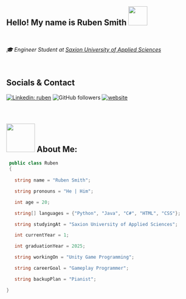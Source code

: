 
<h2>Hello! My name is Ruben Smith <img src="https://thumbs.gfycat.com/ImaginativeIndolentIrishsetter-max-1mb.gif" width="50"></h2>

<br>
<p><em>🎓 Engineer Student at <a href="https://www.saxion.edu/">Saxion University of Applied Sciences</a></em></p>
<br>

## Socials & Contact
[![Linkedin: ruben](https://img.shields.io/badge/-Ruben-blue?style=flat-square&logo=Linkedin&logoColor=white&link=https://www.linkedin.com/in/anmol-p-singh/)](https://www.linkedin.com/in/ruben-smith-068752209/)
![GitHub followers](https://img.shields.io/github/followers/CaptainHerpaDerp?label=Follow&style=social)
[![website](https://img.shields.io/badge/Portfolio-46a2f1.svg?&style=flat-square&logo=Google-Chrome&logoColor=white&link=https://anmolsingh.me/)](https://haventmadeityet.com/)


<br>

## <img src="https://thumbs.gfycat.com/KaleidoscopicCompleteBlackfootedferret-max-1mb.gif" width="75"> About Me:   

 ```csharp
  public class Ruben
  {
  
    string name = "Ruben Smith";

    string pronouns = "He | Him";

    int age = 20;

    string[] languages = {"Python", "Java", "C#", "HTML", "CSS"};

    string studyingAt = "Saxion University of Applied Sciences";

    int currentYear = 1;

    int graduationYear = 2025;

    string workingOn = "Unity Game Programming";

    string careerGoal = "Gameplay Programmer";

    string backupPlan = "Pianist";

}
```
